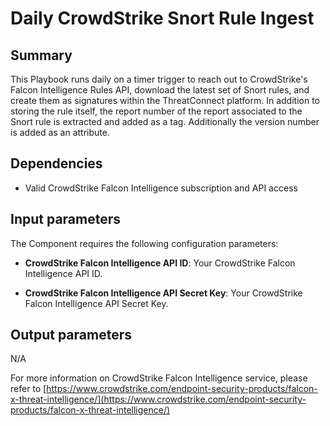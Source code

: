 # Daily CrowdStrike Snort Rule Ingest
## Summary
This Playbook runs daily on a timer trigger to reach out to CrowdStrike's Falcon Intelligence Rules API, download the latest set of Snort rules, and create them as signatures within the ThreatConnect platform. In addition to storing the rule itself, the report number of the report associated to the Snort rule is extracted and added as a tag. Additionally the version number is added as an attribute.


## Dependencies
- Valid CrowdStrike Falcon Intelligence subscription and API access


## Input parameters
The Component requires the following configuration parameters:
- **CrowdStrike Falcon Intelligence API ID**: Your CrowdStrike Falcon Intelligence API ID.

- **CrowdStrike Falcon Intelligence API Secret Key**: Your CrowdStrike Falcon Intelligence API Secret Key.


## Output parameters
N/A


For more information on CrowdStrike Falcon Intelligence service, please refer to [https://www.crowdstrike.com/endpoint-security-products/falcon-x-threat-intelligence/](https://www.crowdstrike.com/endpoint-security-products/falcon-x-threat-intelligence/)